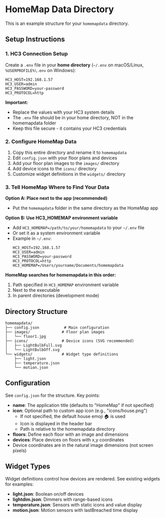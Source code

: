 # HomeMap Data Directory

This is an example structure for your `homemapdata` directory.

## Setup Instructions

### 1. HC3 Connection Setup

Create a `.env` file in your **home directory** (`~/.env` on macOS/Linux, `%USERPROFILE%\.env` on Windows):

```env
HC3_HOST=192.168.1.57
HC3_USER=admin
HC3_PASSWORD=your-password
HC3_PROTOCOL=http
```

**Important:**
- Replace the values with your HC3 system details
- The `.env` file should be in your home directory, NOT in the homemapdata folder
- Keep this file secure - it contains your HC3 credentials

### 2. Configure HomeMap Data

1. Copy this entire directory and rename it to `homemapdata`
2. Edit `config.json` with your floor plans and devices
3. Add your floor plan images to the `images/` directory
4. Add device icons to the `icons/` directory
5. Customize widget definitions in the `widgets/` directory

### 3. Tell HomeMap Where to Find Your Data

**Option A: Place next to the app (recommended)**
- Put the `homemapdata` folder in the same directory as the HomeMap app

**Option B: Use HC3_HOMEMAP environment variable**
- Add `HC3_HOMEMAP=/path/to/your/homemapdata` to your `~/.env` file
- Or set it as a system environment variable
- Example in `~/.env`:
  ```env
  HC3_HOST=192.168.1.57
  HC3_USER=admin
  HC3_PASSWORD=your-password
  HC3_PROTOCOL=http
  HC3_HOMEMAP=/Users/yourname/Documents/homemapdata
  ```

**HomeMap searches for homemapdata in this order:**
1. Path specified in `HC3_HOMEMAP` environment variable
2. Next to the executable
3. In parent directories (development mode)

## Directory Structure

```
homemapdata/
├── config.json           # Main configuration
├── images/              # Floor plan images
│   └── floor1.jpg
├── icons/               # Device icons (SVG recommended)
│   ├── LightBulbFull.svg
│   └── LightBulbOff.svg
└── widgets/             # Widget type definitions
    ├── light.json
    ├── temperature.json
    └── motion.json
```

## Configuration

See `config.json` for the structure. Key points:

- **name**: The application title (defaults to "HomeMap" if not specified)
- **icon**: Optional path to custom app icon (e.g., "icons/house.png")
  - If not specified, the default house emoji 🏠 is used
  - Icon is displayed in the header bar
  - Path is relative to the homemapdata directory
- **floors**: Define each floor with an image and dimensions
- **devices**: Place devices on floors with x,y coordinates
- Device coordinates are in the natural image dimensions (not screen pixels)

## Widget Types

Widget definitions control how devices are rendered. See existing widgets for examples:

- **light.json**: Boolean on/off devices
- **lightdim.json**: Dimmers with range-based icons
- **temperature.json**: Sensors with static icons and value display
- **motion.json**: Motion sensors with lastBreached time display
